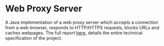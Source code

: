 # Web Proxy Server
A Java implementation of a web proxy server which accepts a connection from a web browser, responds to HTTP/HTTPS requests, blocks URLs and caches webpages. The full report [here](Proxy-Server-Report.pdf), details the entire technical specification of the project.
